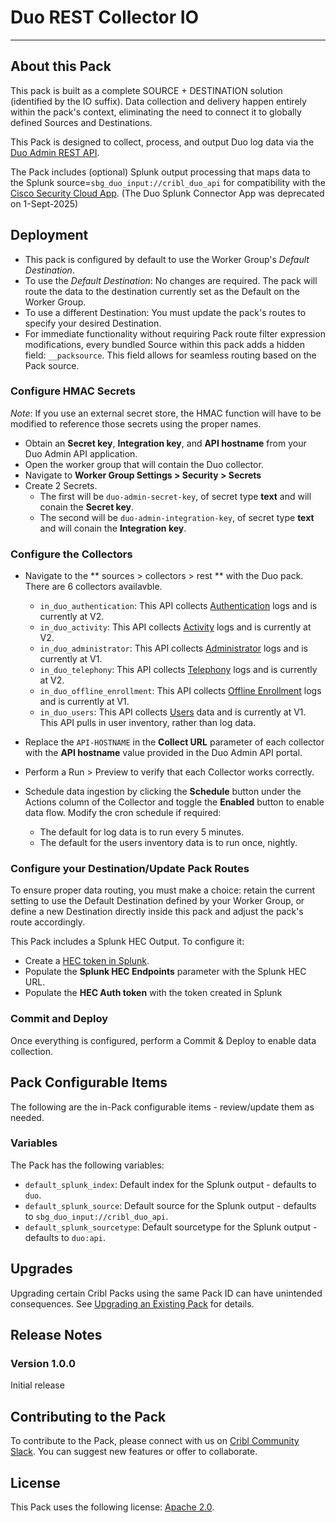 # Duo REST Collector IO
----
## About this Pack

This pack is built as a complete SOURCE + DESTINATION solution (identified by the IO suffix). Data collection and delivery happen entirely within the pack's context, eliminating the need to connect it to globally defined Sources and Destinations. 

This Pack is designed to collect, process, and output Duo log data via the [Duo Admin REST API](https://duo.com/docs/adminapi).

The Pack includes (optional) Splunk output processing that maps data to the Splunk source=`sbg_duo_input://cribl_duo_api` for compatibility with the [Cisco Security Cloud App](https://splunkbase.splunk.com/app/7404). (The Duo Splunk Connector App was deprecated on 1-Sept-2025)

## Deployment

* This pack is configured by default to use the Worker Group's *Default Destination*.
* To use the *Default Destination*: No changes are required. The pack will route the data to the destination currently set as the Default on the Worker Group.
* To use a different Destination: You must update the pack's routes to specify your desired Destination.
* For immediate functionality without requiring Pack route filter expression modifications, every bundled Source within this pack adds a hidden field: `__packsource`. This field allows for seamless routing based on the Pack source.

### Configure HMAC Secrets

*Note*: If you use an external secret store, the HMAC function will have to be modified to reference those secrets using the proper names.

* Obtain an **Secret key**, **Integration key**, and **API hostname** from your Duo Admin API application.
* Open the worker group that will contain the Duo collector.
* Navigate to **Worker Group Settings > Security > Secrets**
* Create 2 Secrets. 
   * The first will be `duo-admin-secret-key`, of secret type **text** and will conain the **Secret key**. 
   * The second will be `duo-admin-integration-key`, of secret type **text** and will conain the **Integration key**. 

### Configure the Collectors

* Navigate to the ** sources > collectors > rest ** with the Duo pack. There are 6 collectors availavble.
   * `in_duo_authentication`: This API collects [Authentication](https://duo.com/docs/adminapi#authentication-logs) logs and is currently at V2.
   * `in_duo_activity`: This API collects [Activity](https://duo.com/docs/adminapi#activity-logs) logs and is currently at V2.
   * `in_duo_administrator`: This API collects [Administrator](https://duo.com/docs/adminapi#administrator-logs) logs and is currently at V1.
   * `in_duo_telephony`: This API collects [Telephony](https://duo.com/docs/adminapi#telephony-logs) logs and is currently at V2.
   * `in_duo_offline_enrollment`: This API collects [Offline Enrollment](https://duo.com/docs/adminapi#offline-enrollment-logs) logs and is currently at V1.
   * `in_duo_users`: This API collects [Users](https://duo.com/docs/adminapi#users) data and is currently at V1. This API pulls in user inventory, rather than log data.

* Replace the `API-HOSTNAME` in the **Collect URL** parameter of each collector with the **API hostname** value provided in the Duo Admin API portal.
* Perform a Run > Preview to verify that each Collector works correctly.
* Schedule data ingestion by clicking the **Schedule** button under the Actions column of the Collector and toggle the **Enabled** button to enable data flow. Modify the cron schedule if required:
  * The default for log data is to run every 5 minutes. 
  * The default for the users inventory data is to run once, nightly.

### Configure your Destination/Update Pack Routes
To ensure proper data routing, you must make a choice: retain the current setting to use the Default Destination defined by your Worker Group, or define a new Destination directly inside this pack and adjust the pack's route accordingly.

This Pack includes a Splunk HEC Output. To configure it:

* Create a [HEC token in Splunk](https://help.splunk.com/en/splunk-enterprise/get-started/get-data-in/10.0/get-data-with-http-event-collector/set-up-and-use-http-event-collector-in-splunk-web).
* Populate the **Splunk HEC Endpoints** parameter with the Splunk HEC URL.
* Populate the **HEC Auth token** with the token created in Splunk

### Commit and Deploy
Once everything is configured, perform a Commit & Deploy to enable data collection.

## Pack Configurable Items 
The following are the in-Pack configurable items - review/update them as needed. 

### Variables

The Pack has the following variables:
* `default_splunk_index`: Default index for the Splunk output - defaults to `duo`.
* `default_splunk_source`: Default source for the Splunk output - defaults to `sbg_duo_input://cribl_duo_api`.
* `default_splunk_sourcetype`: Default sourcetype for the Splunk output - defaults to `duo:api`.

## Upgrades

Upgrading certain Cribl Packs using the same Pack ID can have unintended consequences. See [Upgrading an Existing Pack](https://docs.cribl.io/stream/packs#upgrading) for details.

## Release Notes

### Version 1.0.0
Initial release

## Contributing to the Pack

To contribute to the Pack, please connect with us on [Cribl Community Slack](https://cribl-community.slack.com/). You can suggest new features or offer to collaborate.

## License
This Pack uses the following license: [Apache 2.0](https://github.com/criblio/appscope/blob/master/LICENSE).